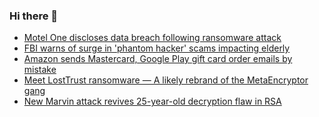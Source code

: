 ### Hi there 👋

<!--START_SECTION:feed-->
* [Motel One discloses data breach following ransomware attack](https://www.bleepingcomputer.com/news/security/motel-one-discloses-data-breach-following-ransomware-attack/)
* [FBI warns of surge in 'phantom hacker' scams impacting elderly](https://www.bleepingcomputer.com/news/security/fbi-warns-of-surge-in-phantom-hacker-scams-impacting-elderly/)
* [Amazon sends Mastercard, Google Play gift card order emails by mistake](https://www.bleepingcomputer.com/news/security/amazon-sends-mastercard-google-play-gift-card-order-emails-by-mistake/)
* [Meet LostTrust ransomware — A likely rebrand of the MetaEncryptor gang](https://www.bleepingcomputer.com/news/security/meet-losttrust-ransomware-a-likely-rebrand-of-the-metaencryptor-gang/)
* [New Marvin attack revives 25-year-old decryption flaw in RSA](https://www.bleepingcomputer.com/news/security/new-marvin-attack-revives-25-year-old-decryption-flaw-in-rsa/)
<!--END_SECTION:feed-->

<!--
**frankenk/frankenk** is a ✨ _special_ ✨ repository because its `README.md` (this file) appears on your GitHub profile.

Here are some ideas to get you started:

- 🔭 I’m currently working on ...
- 🌱 I’m currently learning ...
- 👯 I’m looking to collaborate on ...
- 🤔 I’m looking for help with ...
- 💬 Ask me about ...
- 📫 How to reach me: ...
- 😄 Pronouns: ...
- ⚡ Fun fact: ...
-->



